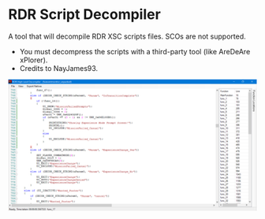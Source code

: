 # RDR Script Decompiler
A tool that will decompile RDR XSC scripts files.
SCOs are not supported.

- You must decompress the scripts with a third-party tool (like AreDeAre xPlorer).
- Credits to NayJames93.

![Screenshot](screenshot.png)
